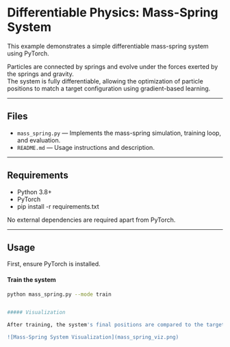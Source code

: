 # Differentiable Physics: Mass-Spring System

This example demonstrates a simple differentiable mass-spring system using PyTorch.

Particles are connected by springs and evolve under the forces exerted by the springs and gravity.  
The system is fully differentiable, allowing the optimization of particle positions to match a target configuration using gradient-based learning.

---

## Files

- `mass_spring.py` — Implements the mass-spring simulation, training loop, and evaluation.
- `README.md` — Usage instructions and description.


---

## Requirements

- Python 3.8+
- PyTorch
- pip install -r requirements.txt

No external dependencies are required apart from PyTorch.

---

## Usage

First, ensure PyTorch is installed.

#### Train the system

```bash
python mass_spring.py --mode train


##### Visualization

After training, the system's final positions are compared to the target positions. The plot below illustrates this comparison:

![Mass-Spring System Visualization](mass_spring_viz.png)

